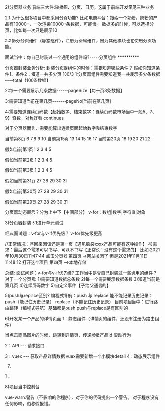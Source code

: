 

2)分页器业务
前端三大件:轮播图、分页、日历。这属于前端开发常见三种业务

2.1:为什么很多项目中都采用分页功能?
比如电商平台：搜索一个奶粉，奶粉的产品有10000+，一次渲染10000+条数据，可能慢。
数据多的时候，可以选择分页，比如每一次只是展示10

2.2拆分分页组件（静态组件），注册为全局组件，因为其他模块也在使用分页功能。



面试当中：你自己封装过一个通用的组件吗?-----分页组件 **********



分页器封装业务分析:
封装分页器组件的时候：需要知道哪些条件？
假如你知道条件1、条件2：知道一共多少页 100/3
1:分页器组件需要知道我一共展示多少条数据 ----total【100条数据】

2:每一个需要展示几条数据------pageSize【每一页3条数据】

3:需要知道当前在第几页-------pageNo[当前在第几页]

4:需要知道连续页码数【起始数字、结束数字：连续页码数市场当中一般5、7、9】奇数，对称好看 continues


对于分页器而言，需要能算出连续页面起始数字和结束数字

当前第8页  6 7 8 9 10
当前第15页  13 14 15 16 17
当前第20页  18 19 20 21 22

假如当前第1页
1 2 3 4 5

假如当前第2页
1 2 3 4 5

假如当前第3页
1 2 3 4 5

假如当前第31页
27 28 29 30 31

假如当前第30页
27 28 29 30 31

假如当前第29页
27 28 29 30 31


分页器动态展示？分为上中下【中间部分】
v-for：数组|数字|字符串|对象


3)分页器封装
3.1进行单元测试


经典面试题：v-for与v-if优先级？ v-for优先级更高



//正常情况：再回来因该还是第一页【遇见脑袋xxxx产品可能有这种操作】
4)需求：最后这个需求可以书写、可以不书写【正常说：没有这个需求的】
比如:2021年10月30日11:47:44 点击分页器   第四页 ->网站关闭了
但是2021年11月11日11:48:12  打开这个项目 第四页 -->本地存储



总结:
面试问题：v-for与v-if优先级?
        工作当中是否自己封装过一些通用的组件？
对于一个分页器:
1)需要知道数据总条数
2)每一个需要展示数据条数
3)知道当前是第几页
4)连续页码数字
5)自定义事件【子给父通信的】



5)push与replace区别?
编程式导航：push 与 replace
能不能记录历史记录：push（能记住历史记录）  replace（不能记住历史记录）
目前项目当中：进行路由跳转（编程式导航）基础都是push
push与replace是有区别的





6)开发某一个产品的详情页面
  1：静态组件（详情页的组件，还没有注册为路由组件）

  当点击商品图片的时候，跳转到详情页，传递参数产品id
  滚动行为

  2：API --- 请求接口

  3：vuex --- 获取产品详情数据
    vuex需要新增一个小模块detail
  4：动态展示组件





7)
1：




8)项目当中控制台

vue-warn:警告（不影响的你程序），对于你的代码提出一个警告。
对于程序没有任何影响，俗称假报错。

